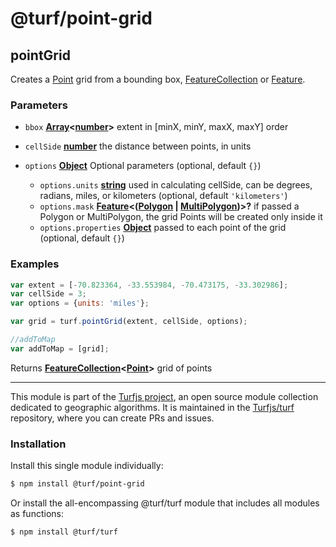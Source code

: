 # @turf/point-grid

<!-- Generated by documentation.js. Update this documentation by updating the source code. -->

## pointGrid

Creates a [Point][1] grid from a bounding box, [FeatureCollection][2] or [Feature][3].

### Parameters

*   `bbox` **[Array][4]<[number][5]>** extent in \[minX, minY, maxX, maxY] order
*   `cellSide` **[number][5]** the distance between points, in units
*   `options` **[Object][6]** Optional parameters (optional, default `{}`)

    *   `options.units` **[string][7]** used in calculating cellSide, can be degrees, radians, miles, or kilometers (optional, default `'kilometers'`)
    *   `options.mask` **[Feature][8]<([Polygon][9] | [MultiPolygon][10])>?** if passed a Polygon or MultiPolygon, the grid Points will be created only inside it
    *   `options.properties` **[Object][6]** passed to each point of the grid (optional, default `{}`)

### Examples

```javascript
var extent = [-70.823364, -33.553984, -70.473175, -33.302986];
var cellSide = 3;
var options = {units: 'miles'};

var grid = turf.pointGrid(extent, cellSide, options);

//addToMap
var addToMap = [grid];
```

Returns **[FeatureCollection][11]<[Point][12]>** grid of points

[1]: https://tools.ietf.org/html/rfc7946#section-3.1.2

[2]: https://tools.ietf.org/html/rfc7946#section-3.3

[3]: https://tools.ietf.org/html/rfc7946#section-3.2

[4]: https://developer.mozilla.org/docs/Web/JavaScript/Reference/Global_Objects/Array

[5]: https://developer.mozilla.org/docs/Web/JavaScript/Reference/Global_Objects/Number

[6]: https://developer.mozilla.org/docs/Web/JavaScript/Reference/Global_Objects/Object

[7]: https://developer.mozilla.org/docs/Web/JavaScript/Reference/Global_Objects/String

[8]: https://tools.ietf.org/html/rfc7946#section-3.2

[9]: https://tools.ietf.org/html/rfc7946#section-3.1.6

[10]: https://tools.ietf.org/html/rfc7946#section-3.1.7

[11]: https://tools.ietf.org/html/rfc7946#section-3.3

[12]: https://tools.ietf.org/html/rfc7946#section-3.1.2

<!-- This file is automatically generated. Please don't edit it directly. If you find an error, edit the source file of the module in question (likely index.js or index.ts), and re-run "yarn docs" from the root of the turf project. -->

---

This module is part of the [Turfjs project](https://turfjs.org/), an open source module collection dedicated to geographic algorithms. It is maintained in the [Turfjs/turf](https://github.com/Turfjs/turf) repository, where you can create PRs and issues.

### Installation

Install this single module individually:

```sh
$ npm install @turf/point-grid
```

Or install the all-encompassing @turf/turf module that includes all modules as functions:

```sh
$ npm install @turf/turf
```
